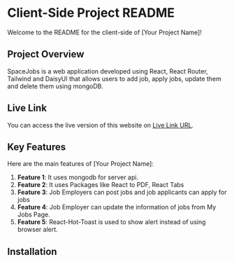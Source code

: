 # Client-Side Project README

Welcome to the README for the client-side of [Your Project Name]!

## Project Overview

SpaceJobs is a web application developed using React, React Router, Tailwind and DaisyUI that allows users to add job, apply jobs, update them and delete them using mongoDB.

## Live Link

You can access the live version of this website on [Live Link URL](https://job-hunter-f15a2.web.app/).

## Key Features

Here are the main features of [Your Project Name]:

1. **Feature 1**: It uses mongodb for server api.
2. **Feature 2**: It uses Packages like React to PDF, React Tabs
3. **Feature 3**: Job Employers can post jobs and job applicants can apply for jobs
4. **Feature 4**: Job Employer can update the information of jobs from My Jobs Page.
5. **Feature 5**: React-Hot-Toast is used to show alert instead of using browser alert.

## Installation


